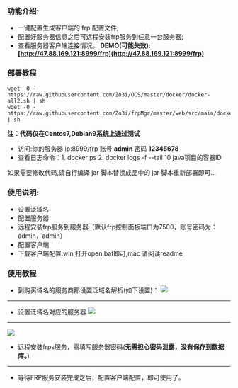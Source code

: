 ### 功能介绍:
- 一键配置生成客户端的 frp 配置文件;
- 配置好服务器信息之后可远程安装frp服务到任意一台服务器;
- 查看服务器客户端连接情况。
**DEMO(可能失效): [http://47.88.169.121:8999/frp](http://47.88.169.121:8999/frp)**

### 部署教程

```shell
wget -O - https://raw.githubusercontent.com/Zo3i/OCS/master/docker/docker-all2.sh | sh
wget -O - https://raw.githubusercontent.com/Zo3i/frpMgr/master/web/src/main/docker/final/run.sh | sh
```
**注：代码仅在Centos7,Debian9系统上通过测试**

- 访问:你的服务器 ip:8999/frp 账号 **admin** 密码 **12345678**
- 查看日志命令：1. docker ps 2. docker logs -f --tail 10 java项目的容器ID

如果需要修改代码,请自行编译 jar 脚本替换成品中的 jar 脚本重新部署即可...

### 使用说明:
- 设置泛域名
- 配置服务器
- 远程安装frp服务到服务器（默认frp控制面板端口为7500，账号密码为：admin，admin）
- 配置客户端
- 下载客户端配置:win 打开open.bat即可,mac 请阅读readme

### 使用教程

- 到购买域名的服务商那设置泛域名解析(如下设置)：
![](https://i.bmp.ovh/imgs/2019/06/b8db29874c3b85cf.png)
---
- 设置泛域名对应的服务器
![](https://i.bmp.ovh/imgs/2019/06/aad52e0b2b110dc5.png)
---
![](https://i.bmp.ovh/imgs/2019/06/dd24c12ddfa62e4e.png)
- 远程安装frps服务，需填写服务器密码(**无需担心密码泄露，没有保存到数据库。**)
---
- 等待FRP服务安装完成之后，配置客户端配置，即可使用了。

